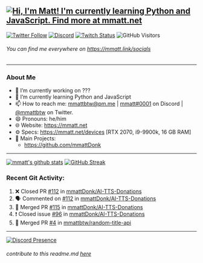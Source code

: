 ## [![Hi, I'm Matt! I'm currently learning Python and JavaScript. Find more at mmatt.net](https://readme-typing-svg.herokuapp.com?color=%2336BCF7&lines=Hi%2C+I'm+Matt+%F0%9F%91%8B;I'm+currently+learning+Python+%F0%9F%90%8D;and+JavaScript+%E2%98%95%F0%9F%93%9C;mmatt.net)](https://git.io/typing-svg)

[![Twitter Follow](https://img.shields.io/twitter/follow/mmattbtw?color=%231A90D9&label=Twitter&logo=Twitter&logoColor=White&style=flat-square)](https://twitter.com/mmattbtw)
[![Discord](https://img.shields.io/discord/702352937980133386.svg?label=&logo=discord&logoColor=ffffff&color=7389D8&labelColor=6A7EC2&style=flat-square)](https://discord.gg/hgQTTU7)
[![Twitch Status](https://img.shields.io/twitch/status/mmattbtw?style=flat-square)](https://twitch.tv/mmattbtw)
![GitHub Visitors](https://visitor-badge.glitch.me/badge?page_id=mmattbtw.mmattbtw?style=flat-square)

###### You can find me everywhere on https://mmatt.link/socials
-----------------------------------------------------------------------

### About Me
- 🔭 I’m currently working on ???
- 🌱 I’m currently learning Python and JavaScript
- 📫 How to reach me: [mmattbtw@pm.me](mailto:mmattbtw@pm.me) | [mmatt#0001](https://discord.com/users/308000668181069824) on Discord | [@mmattbtw](https://twitter.com/messages/476840933-476840933?recipient_id=476840933&text=Hello!) on Twitter.
- 😄 Pronouns: he/him
- 🌐 Website: https://mmatt.net 
- ⚙  Specs: https://mmatt.net/devices [RTX 2070, i9-9900k, 16 GB RAM]
- 📂 Main Projects:
  - https://github.com/mmattDonk

-----------------------------------------------------------------------

[![mmatt's github stats](https://github-readme-stats.vercel.app/api?username=mmattbtw&show_icons=true&include_all_commits=true&theme=algolia&count_private=true)](https://github.com/anuraghazra/github-readme-stats)
[![GitHub Streak](https://github-readme-streak-stats.herokuapp.com?user=mmattbtw&theme=dark&hide_border=true)](https://git.io/streak-stats)

### Recent Git Activity:
<!--START_SECTION:activity-->
1. ❌ Closed PR [#112](https://github.com/mmattDonk/AI-TTS-Donations/pull/112) in [mmattDonk/AI-TTS-Donations](https://github.com/mmattDonk/AI-TTS-Donations)
2. 🗣 Commented on [#112](https://github.com/mmattDonk/AI-TTS-Donations/issues/112) in [mmattDonk/AI-TTS-Donations](https://github.com/mmattDonk/AI-TTS-Donations)
3. 🎉 Merged PR [#115](https://github.com/mmattDonk/AI-TTS-Donations/pull/115) in [mmattDonk/AI-TTS-Donations](https://github.com/mmattDonk/AI-TTS-Donations)
4. ❗️ Closed issue [#96](https://github.com/mmattDonk/AI-TTS-Donations/issues/96) in [mmattDonk/AI-TTS-Donations](https://github.com/mmattDonk/AI-TTS-Donations)
5. 🎉 Merged PR [#4](https://github.com/mmattbtw/random-title-api/pull/4) in [mmattbtw/random-title-api](https://github.com/mmattbtw/random-title-api)
<!--END_SECTION:activity-->

-----------------------------------------------------------------------
[![Discord Presence](https://lanyard-profile-readme.vercel.app/api/308000668181069824
                            )](https://discord.com/users/308000668181069824)


###### *contribute to this readme.md [here](https://github.com/mmattbtw/mmattbtw)*
